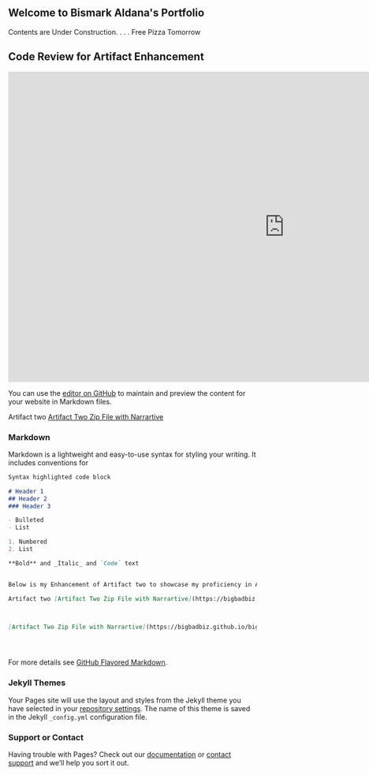 ## Welcome to Bismark Aldana's Portfolio

Contents are Under Construction. . . . Free Pizza Tomorrow

## Code Review for Artifact Enhancement

<iframe align="center" width="1120" height="630" src="https://www.youtube.com/embed/IvxjohsHkxs" frameborder="0" allow="accelerometer; autoplay; clipboard-write; encrypted-media; gyroscope; picture-in-picture" allowfullscreen></iframe>


You can use the [editor on GitHub](https://github.com/bigbadbiz/bigbadbiz.github.io/edit/master/README.md) to maintain and preview the content for your website in Markdown files.


Artifact two [Artifact Two Zip File with Narrartive](https://bigbadbiz.github.io/bigbadbiz.github.io/Algorithms_and_DataStructure(BAldana).zip)




### Markdown

Markdown is a lightweight and easy-to-use syntax for styling your writing. It includes conventions for

```markdown
Syntax highlighted code block

# Header 1
## Header 2
### Header 3

- Bulleted
- List

1. Numbered
2. List

**Bold** and _Italic_ and `Code` text


Below is my Enhancement of Artifact two to showcase my proficiency in ALGORITHMS and DATASTRUCTURES

Artifact two [Artifact Two Zip File with Narrartive](https://bigbadbiz.github.io/bigbadbiz.github.io/Algorithms_and_DataStructure(BAldana).zip)



[Artifact Two Zip File with Narrartive](https://bigbadbiz.github.io/bigbadbiz.github.io/Algorithms_and_DataStructure(BAldana).zip) and ![Image](src)





```

For more details see [GitHub Flavored Markdown](https://guides.github.com/features/mastering-markdown/).

### Jekyll Themes

Your Pages site will use the layout and styles from the Jekyll theme you have selected in your [repository settings](https://github.com/bigbadbiz/bigbadbiz.github.io/settings). The name of this theme is saved in the Jekyll `_config.yml` configuration file.

### Support or Contact

Having trouble with Pages? Check out our [documentation](https://docs.github.com/categories/github-pages-basics/) or [contact support](https://github.com/contact) and we’ll help you sort it out.
